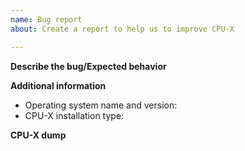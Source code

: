 ```yaml
---
name: Bug report
about: Create a report to help us to improve CPU-X

---
```


<!--
This template is to report a bug. Please fill it to help us to solve your issue.
FAQ: https://github.com/X0rg/CPU-X/wiki/FAQ
-->

**Describe the bug/Expected behavior**
<!-- A clear and concise description of what the bug is/what you expected to happen. -->

**Additional information**
* Operating system name and version: <!-- e.g. Debian 9 -->
* CPU-X installation type: <!-- e.g. package/portable version/built from source -->

**CPU-X dump**
<!-- Please paste the `cpu-x --issue-fmt` command output (as root) between following backquotes -->
```

```

